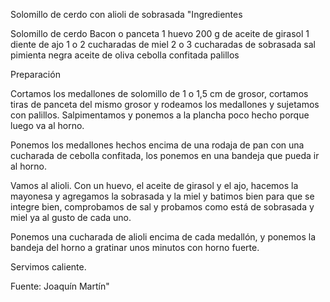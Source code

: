 Solomillo de cerdo con alioli de sobrasada	"Ingredientes

Solomillo de cerdo
Bacon o panceta
1 huevo
200 g de aceite de girasol
1 diente de ajo
1 o 2 cucharadas de miel
2 o 3 cucharadas de sobrasada
sal
pimienta negra
aceite de oliva
cebolla confitada
palillos

Preparación

Cortamos los medallones de solomillo de 1 o 1,5 cm de grosor, cortamos tiras de panceta del mismo grosor y rodeamos los medallones y sujetamos con palillos. Salpimentamos y ponemos a la plancha poco hecho porque luego va al horno.

Ponemos los medallones hechos encima de una rodaja de pan con una cucharada de cebolla confitada, los ponemos en una bandeja que pueda ir al horno.

Vamos al alioli. Con un huevo, el aceite de girasol y el ajo, hacemos la mayonesa y agregamos la sobrasada y la miel y batimos bien para que se integre bien, comprobamos de sal y probamos como está de sobrasada y miel ya al gusto de cada uno.

Ponemos una cucharada de alioli encima de cada medallón, y ponemos la bandeja del horno a gratinar unos minutos con horno fuerte.

Servimos caliente.

Fuente: Joaquín Martín"
